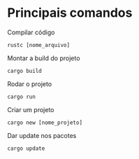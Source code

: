 # Principais comandos

Compilar código
```
rustc [nome_arquivo]
```

Montar a build do projeto
```
cargo build
```
Rodar o projeto
```
cargo run
```
Criar um projeto
```
cargo new [nome_projeto]
```
Dar update nos pacotes
```
cargo update
```
